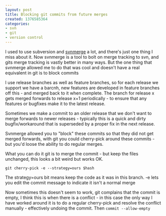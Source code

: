 ```yaml
---
layout: post
title: Blocking git commits from future merges
created: 1376585364
categories:
- svn
- git
- version control
---
```

<p>I used to use subversion and <a href="http://www.orcaware.com/svn/wiki/Svnmerge.py">svnmerge</a> a lot, and there's just one thing I miss about it. Now svnmerge is a tool to bolt on merge tracking to svn, and gits merge tracking is vastly better in many ways. But the one thing that svnmerge allowed me to do that was cool and doesn't have a real equivalent in git is to block commits</p>

<p>I use release branches as well as feature branches, so for each release we support we have a barcnh, new features are developed in feature branches off this - and merged back to it when complete. The branch for release x gets merged forwards to release x+1 periodically - to ensure that any features or bugfixes make it to the latest release.</p>

<p>Sometimes we make a commit to an older release that we don't want to merge forwards to newer releases - typically this is a quick and dirty bugfix/workaround that is superseded by a proper fix in the next release.</p>

<p>Svnmerge allowed you to &quot;block&quot; these commits so that they did not get merged forwards, with git you could cherry-pick around these commits - but you'd loose the ability to do regular merges.</p>

<p>What you can do it git is to merge the commit - but keep the files unchanged, this looks a bit weird but works OK.<p>

<code>git cherry-pick -e --strategy=ours $hash</code>

<p>The strategy=ours bit means keep the code as it was in this branch. -e lets you edit the commit message to indicate it isn't a normal merge</p>

<p>Now sometimes this doesn't seem to work, git complains that the commit is empty, I think this is when there is a conflict - in this case the only way I have worked around it is to do a regular cherry-pick and resolve the conflict manually - effectively undoing the commit. Then <code>commit --allow-empty</code>

</p>  
